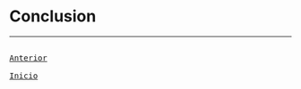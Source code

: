 # Conclusion

---

[<kbd> <br> Anterior <br> </kbd>][Anterior]
[<kbd> <br> Inicio <br> </kbd>][Inicio]

[Anterior]: 08-chatbot.md
[Inicio]: README.md

